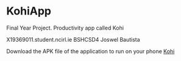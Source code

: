 # KohiApp
Final Year Project. Productivity app called Kohi


X19369011.student.ncirl.ie
BSHCSD4
Joswel Bautista

Download the APK file of the application to run on your phone 
[Kohi](https://www.linkedin.com/in/joswel-bautista)
